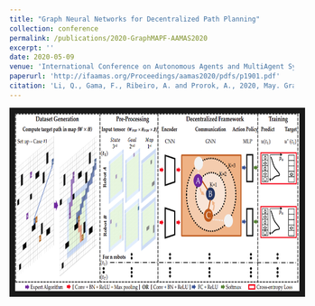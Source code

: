 ```yaml
---
title: "Graph Neural Networks for Decentralized Path Planning"
collection: conference
permalink: /publications/2020-GraphMAPF-AAMAS2020
excerpt: ''
date: 2020-05-09
venue: 'International Conference on Autonomous Agents and MultiAgent Systems (AAMAS)'
paperurl: 'http://ifaamas.org/Proceedings/aamas2020/pdfs/p1901.pdf'
citation: 'Li, Q., Gama, F., Ribeiro, A. and Prorok, A., 2020, May. Graph Neural Networks for Decentralized Path Planning. In Proceedings of the 19th International Conference on Autonomous Agents and MultiAgent Systems (ERA-A, Qualis-A1), pp. 1901-1903, 2020'
---
```

<a href="https://youtu.be/AGDk2RozpMQ
" target="_blank"><img src="/images/customized/GraphMAPF2020.png" 
alt="IMAGE ALT TEXT HERE" width="560" height="315" border="10" /></a>



